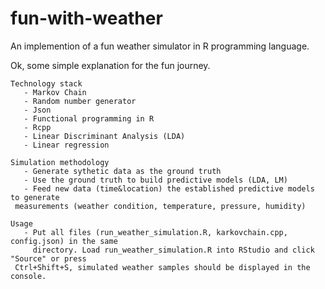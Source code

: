 # fun-with-weather

An implemention of a fun weather simulator in R programming language.


Ok, some simple explanation for the fun journey.

    Technology stack
       - Markov Chain
       - Random number generator
       - Json
       - Functional programming in R
       - Rcpp
       - Linear Discriminant Analysis (LDA)
       - Linear regression 

    Simulation methodology 
       - Generate sythetic data as the ground truth
       - Use the ground truth to build predictive models (LDA, LM)
       - Feed new data (time&location) the established predictive models to generate 
	 measurements (weather condition, temperature, pressure, humidity)

    Usage
       - Put all files (run_weather_simulation.R, karkovchain.cpp, config.json) in the same 
         directory. Load run_weather_simulation.R into RStudio and click "Source" or press 
	 Ctrl+Shift+S, simulated weather samples should be displayed in the console.

